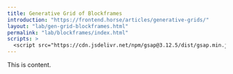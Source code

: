 ```yaml
---
title: Generative Grid of Blockframes
introduction: "https://frontend.horse/articles/generative-grids/"
layout: "lab/gen-grid-blockframes.html"
permalink: "lab/blockframes/index.html"
scripts: >
  <script src="https://cdn.jsdelivr.net/npm/gsap@3.12.5/dist/gsap.min.js"></script>
---
```


<!-- @format -->

This is content.
